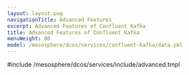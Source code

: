 ```yaml
---
layout: layout.pug
navigationTitle: Advanced Features 
excerpt: Advanced Features of Confluent Kafka
title: Advanced Features of Confluent Kafka
menuWeight: 80
model: /mesosphere/dcos/services/confluent-kafka/data.yml
---
```


#include /mesosphere/dcos/services/include/advanced.tmpl
